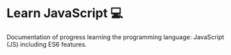 # Learn JavaScript :computer:

Documentation of progress learning the programming language: JavaScript (JS) including ES6 features.

##
